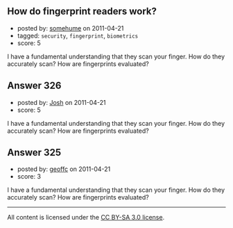 ## How do fingerprint readers work?

- posted by: [somehume](https://stackexchange.com/users/-1/10-somehume) on 2011-04-21
- tagged: `security`, `fingerprint`, `biometrics`
- score: 5

I have a fundamental understanding that they scan your finger. How do they accurately scan? How are fingerprints evaluated?


## Answer 326

- posted by: [Josh](https://stackexchange.com/users/-1/20-josh) on 2011-04-21
- score: 5

I have a fundamental understanding that they scan your finger. How do they accurately scan? How are fingerprints evaluated?


## Answer 325

- posted by: [geoffc](https://stackexchange.com/users/-1/34-geoffc) on 2011-04-21
- score: 3

I have a fundamental understanding that they scan your finger. How do they accurately scan? How are fingerprints evaluated?



---

All content is licensed under the [CC BY-SA 3.0 license](https://creativecommons.org/licenses/by-sa/3.0/).
